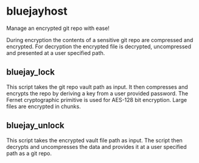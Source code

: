 # bluejayhost

Manage an encrypted git repo with ease!

During encryption the contents of a sensitive git repo are compressed and
encrypted. For decryption the encrypted file is decrypted, uncompressed and
presented at a user specified path.

## bluejay_lock

This script takes the git repo vault path as input. It then compresses and
encrypts the repo by deriving a key from a user provided password. The Fernet
cryptographic primitive is used for AES-128 bit encryption. Large files are
encrypted in chunks.

## bluejay_unlock

This script takes the encrypted vault file path as input. The script then
decrypts and uncompresses the data and provides it at a user specified path as a
git repo.

